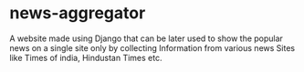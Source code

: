 # news-aggregator
A website made using Django that can be later used to show the popular news on a single site only by collecting Information from various news Sites like Times of india, Hindustan Times etc.
